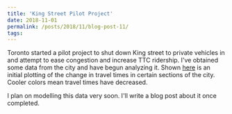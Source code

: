 ```yaml
---
title: 'King Street Pilot Project'
date: 2018-11-01
permalink: /posts/2018/11/blog-post-11/
tags:
---
```



Toronto started a pilot project to shut down King street to private vehicles in and attempt to ease congestion and increase TTC ridership.  I've obtained some data from the city and have begun analyzing it.  Shown [here](http://dpananos.github.io/files/TorontoKSP.html) is an initial plotting of the change in travel times in certain sections of the city. Cooler colors mean travel times have decreased.

I plan on modelling this data very soon.  I'll write a blog post about it once completed.
